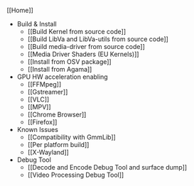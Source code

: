 [[Home]]

- Build & Install
    - [[Build Kernel from source code]]
    - [[Build LibVa and LibVa-utils from source code]]
    - [[Build media-driver from source code]]
    - [[Media Driver Shaders (EU Kernels)]]
    - [[Install from OSV package]]
    - [[Install from Agama]]
- GPU HW acceleration enabling
    - [[FFMpeg]]
    - [[Gstreamer]]
    - [[VLC]]
    - [[MPV]]
    - [[Chrome Browser]]
    - [[Firefox]]
- Known Issues
    - [[Compatibility with GmmLib]]
    - [[Per platform build]]
    - [[X-Wayland]]
- Debug Tool
    - [[Decode and Encode Debug Tool and surface dump]]
    - [[Video Processing Debug Tool]]